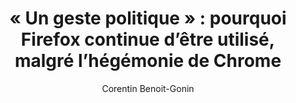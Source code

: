 ---
layout: post
title: "« Un geste politique » : pourquoi Firefox continue d’être utilisé, malgré l’hégémonie de Chrome"
link: "https://www.lemonde.fr/pixels/article/2024/11/09/un-geste-politique-pourquoi-firefox-continue-d-etre-utilise-malgre-l-hegemonie-de-chrome_6384639_4408996.html"
author: "Corentin Benoit-Gonin"
published_date: "09/11/2024"
description: "Auparavant considéré comme un produit phare, le navigateur de Mozilla a vu son nombre d’utilisateurs s’effondrer. Le logiciel, qui fête ses 20 ans aujourd’hui, conserve toutefois une base solide d’adeptes, qui voient en lui un moyen de s’opposer à la toute-puissance des GAFAM."
language: "fr"
categories: 
   - Liens
tags: "mozilla firefox web app open-source"
og-tags: "mozilla firefox web app open-source"
permalink: /:categories/:year/:month/:day/:title/
---
